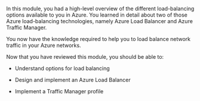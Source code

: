 

In this module, you had a high-level overview of the different load-balancing options available to you in Azure. You learned in detail about two of those Azure load-balancing technologies, namely Azure Load Balancer and Azure Traffic Manager. 

You now have the knowledge required to help you to load balance network traffic in your Azure networks.

Now that you have reviewed this module, you should be able to:

- Understand options for load balancing

- Design and implement an Azure Load Balancer

- Implement a Traffic Manager profile
